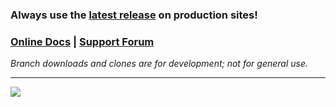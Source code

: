 ### Always use the **[latest release](https://github.com/codepotent/php-error-log-viewer/releases/latest)** on production sites! 

### [Online Docs](https://codepotent.com/classicpress/plugins/) **|** [Support Forum](https://forums.classicpress.net/c/plugins/plugin-support/67)

_Branch downloads and clones are for development; not for general use._

---

[![](https://static.codepotent.com/images/logotype/code-potent-logotype-wordmark-252x36.png)](https://codepotent.com/classicpress/plugins/)
